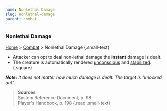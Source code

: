 ```yaml
---
name: Nonlethal Damage
slug: nonlethal-damage
parent: combat
---
```

### Nonlethal Damage
[Home](dm-operations-center) > [Combat](combat-menu) > Nonlethal Damage {.small-text}

- Attacker can opt to deal non-lethal damage the **instant** damage is dealt.
- The creature is automatically rendered [unconscious](unconscious) and [stabilized](stabilizing).
{.square}

***Note:** It does not matter how much damage is dealt. The target is "knocked out".*

> **Sources** <br/>
> System Reference Document, p. 98<br/>
> Player's Handbook, p. 198
{.read .small-text}